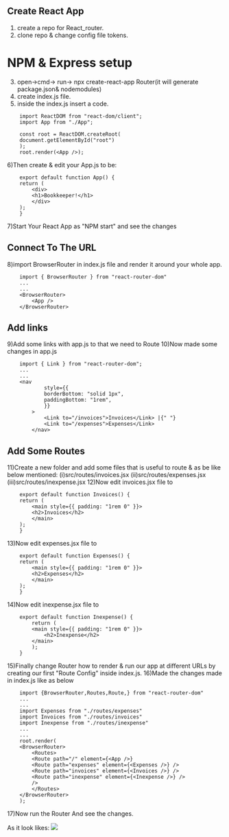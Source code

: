 ##  Create React App
1) create a repo for React_router.
2) clone repo & change config file tokens.

#  NPM & Express setup
3) open->cmd-> run-> npx create-react-app Router(it will generate package.json& nodemodules)
4) create index.js file.
5) inside the index.js insert a code.

```
    import ReactDOM from "react-dom/client";
    import App from "./App";

    const root = ReactDOM.createRoot(
    document.getElementById("root")
    );
    root.render(<App />);
```

6)Then create & edit your App.js to be:
```
    export default function App() {
    return (
        <div>
        <h1>Bookkeeper!</h1>
        </div>
    );
    }
```

7)Start Your React App as "NPM start" and see the changes

## Connect To The URL
8)import BrowserRouter in index.js file and render it around your whole app.
```
    import { BrowserRouter } from "react-router-dom"
    ...
    ...
    <BrowserRouter>
        <App />
    </BrowserRouter>
```
## Add links
9)Add some links with app.js to that we need to Route
10)Now made some changes in app.js 
```
    import { Link } from "react-router-dom";
    ...
    ...
    <nav
            style={{
            borderBottom: "solid 1px",
            paddingBottom: "1rem",
            }}
        >
            <Link to="/invoices">Invoices</Link> |{" "}
            <Link to="/expenses">Expenses</Link>
        </nav>
```

## Add Some Routes
11)Create a new folder and add some files that is useful to route & as be like below mentioned:
    (i)src/routes/invoices.jsx
    (ii)src/routes/expenses.jsx
    (iii)src/routes/inexpense.jsx
12)Now edit invoices.jsx file to 
```
    export default function Invoices() {
    return (
        <main style={{ padding: "1rem 0" }}>
        <h2>Invoices</h2>
        </main>
    );
    }
```
13)Now edit expenses.jsx file to
```
    export default function Expenses() {
    return (
        <main style={{ padding: "1rem 0" }}>
        <h2>Expenses</h2>
        </main>
    );
    }
```
14)Now edit inexpense.jsx file to
```
    export default function Inexpense() {
        return (
        <main style={{ padding: "1rem 0" }}>
            <h2>Inexpense</h2>
        </main>
        );
    }
```
15)Finally change Router how to render & run our app at different URLs by creating our first "Route Config" inside index.js.
16)Made the changes made in index.js like as below
```
    import {BrowserRouter,Routes,Route,} from "react-router-dom"
    ...
    ...
    import Expenses from "./routes/expenses"
    import Invoices from "./routes/invoices"
    import Inexpense from "./routes/inexpense"
    ...
    ...
    root.render(
    <BrowserRouter>
        <Routes>
        <Route path="/" element={<App />}
        <Route path="expenses" element={<Expenses />} />
        <Route path="invoices" element={<Invoices />} />
        <Route path="inexpense" element={<Inexpense />} />
        />
        </Routes>
    </BrowserRouter>
    );

```
17)Now run the Router And see the changes.

As it look likes:
<img src="./Screenshots/Screenshots(331).png" style="height: 600x; max-width: 100%;">
